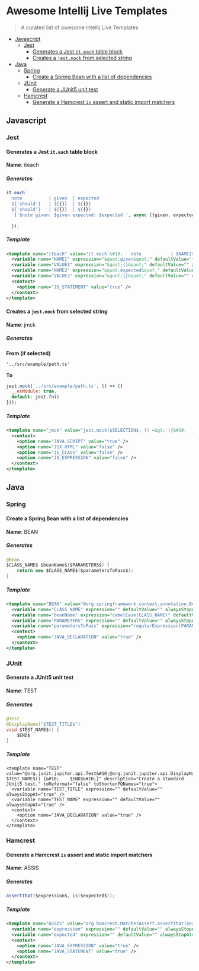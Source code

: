 # Awesome Intellij Live Templates

> A curated list of awesome Intellij Live Templates
- [Javascript](#javascript)
  - [Jest](#jest)
    - [Generates a Jest `it.each` table block](#generates-a-jest-iteach-table-block)
    - [Creates a `jest.mock` from selected string](#creates-a-jest-mock-from-selected-string)
 - [Java](#java)
    - [Spring](#spring)
      - [Create a Spring Bean with a list of dependencies](#create-a-spring-bean-with-a-list-of-dependencies)
    - [JUnit](#junit)
      - [Generate a JUnit5 unit test](#create-a-spring-bean-with-a-list-of-dependencies)
    - [Hamcrest](#hamcrest)
      - [Generate a Hamcrest `is` assert and static import matchers](generate-a-hamcrest-`is`-assert-and-static-import-matchers)

## Javascript

### Jest

#### Generates a Jest `it.each` table block
**Name**: iteach

##### Generates

```javascript
it.each`
  note          | given  | expected
  ${'should'}   | ${{}}  | ${{}}
  ${'should'}   | ${{}}  | ${{}}
  `('$note given: $given expected: $expected ', async ({given, expected}) => {
  
  }); 
```
##### Template

```xml
<template name="iteach" value="it.each`&#10;   note           | $NAME1$     | $NAME2$               &#10;   ${'should'}    | ${$VALUE1$} | ${$VALUE2$}&#10;   ${'should'}    | ${$VALUE1$} | ${$VALUE2$}&#10;  `('$note $NAME1$: $$$NAME1$ $NAME2$: $$$NAME2$ ', async ({$NAME1$, $NAME2$}) =&gt; {&#10;  $END$&#10;});" description="generates it each block" toReformat="false" toShortenFQNames="true">
  <variable name="NAME1" expression="&quot;given&quot;" defaultValue="" alwaysStopAt="true" />
  <variable name="VALUE1" expression="&quot;{}&quot;" defaultValue="" alwaysStopAt="true" />
  <variable name="NAME2" expression="&quot;expected&quot;" defaultValue="" alwaysStopAt="true" />
  <variable name="VALUE2" expression="&quot;{}&quot;" defaultValue="" alwaysStopAt="true" />
  <context>
    <option name="JS_STATEMENT" value="true" />
  </context>
</template>
```

#### Creates a `jest.mock` from selected string
**Name**: jmck
 
##### Generates
**From (if selected)**
```
'../src/example/path.ts'
```
**To**

```javascript
jest.mock('../src/example/path.ts', () => ({
  __esModule: true,
  default: jest.fn()
}));
```

##### Template

```xml
<template name="jmck" value="jest.mock($SELECTION$, () =&gt; ({&#10;  __esModule: true,&#10;  $END$default: jest.fn()&#10;}));" description="add a mock stub" toReformat="false" toShortenFQNames="true">
  <context>
    <option name="JAVA_SCRIPT" value="true" />
    <option name="JSX_HTML" value="false" />
    <option name="JS_CLASS" value="false" />
    <option name="JS_EXPRESSION" value="false" />
  </context>
</template>
```

## Java

### Spring

#### Create a Spring Bean with a list of dependencies

**Name**: BEAN

##### Generates

```java
@Bean
$CLASS_NAME$ $beanName$($PARAMETERS$) {
    return new $CLASS_NAME$($parametersToPass$);
}
```

##### Template

```xml
<template name="BEAN" value="@org.springframework.context.annotation.Bean&#10;$CLASS_NAME$ $beanName$($PARAMETERS$) {&#10;    return new $CLASS_NAME$($parametersToPass$);&#10;}" description="Create a default Bean for a class." toReformat="true" toShortenFQNames="true" useStaticImport="true">
  <variable name="CLASS_NAME" expression="" defaultValue="" alwaysStopAt="true" />
  <variable name="beanName" expression="camelCase(CLASS_NAME)" defaultValue="" alwaysStopAt="false" />
  <variable name="PARAMETERS" expression="" defaultValue="" alwaysStopAt="true" />
  <variable name="parametersToPass" expression="regularExpression(PARAMETERS, &quot;(^|,\\s*)\\S+\\s+&quot;, &quot;$1&quot;)" defaultValue="" alwaysStopAt="false" />
  <context>
    <option name="JAVA_DECLARATION" value="true" />
  </context>
</template>
```

### JUnit

#### Generate a JUnit5 unit test

**Name**: TEST

##### Generates

```java
@Test
@DisplayName("$TEST_TITLE$")
void $TEST_NAME$() {
    $END$
}
```

##### Template

```
<template name="TEST" value="@org.junit.jupiter.api.Test&#10;@org.junit.jupiter.api.DisplayName(&quot;$TEST_TITLE$&quot;)&#10;void $TEST_NAME$() {&#10;    $END$&#10;}" description="Create a standard JUnit5 test." toReformat="false" toShortenFQNames="true">
  <variable name="TEST_TITLE" expression="" defaultValue="" alwaysStopAt="true" />
  <variable name="TEST_NAME" expression="" defaultValue="" alwaysStopAt="true" />
  <context>
    <option name="JAVA_DECLARATION" value="true" />
  </context>
</template>
```

### Hamcrest

#### Generate a Hamcrest `is` assert and static import matchers

**Name**: ASSIS

##### Generates

```java
assertThat($expression$, is($expected$));
```

##### Template

```xml
<template name="ASSIS" value="org.hamcrest.MatcherAssert.assertThat($expression$, org.hamcrest.Matchers.is($expected$));" description="Hamcrest assertThat(x, is())" toReformat="false" toShortenFQNames="true" useStaticImport="true">
  <variable name="expression" expression="" defaultValue="" alwaysStopAt="true" />
  <variable name="expected" expression="" defaultValue="" alwaysStopAt="true" />
  <context>
    <option name="JAVA_EXPRESSION" value="true" />
    <option name="JAVA_STATEMENT" value="true" />
  </context>
</template>
```
